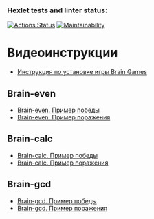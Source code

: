 ### Hexlet tests and linter status:
[![Actions Status](https://github.com/ZamSergey/php-project-45/actions/workflows/hexlet-check.yml/badge.svg)](https://github.com/ZamSergey/php-project-45/actions)
[![Maintainability](https://api.codeclimate.com/v1/badges/a6c7c0d6a36b89fd74b4/maintainability)](https://codeclimate.com/github/ZamSergey/php-project-45/maintainability)

# Видеоинструкции
- [Инструкция по установке игры Brain Games](https://asciinema.org/a/74fFtBZ3AyIuE5UzbcpPsmBkt)

## Brain-even
- [Brain-even. Пример победы](https://asciinema.org/a/bh5xgUGegByCmG99FVeZjKbaf)
- [Brain-even. Пример поражения](https://asciinema.org/a/Rvi9wPfSsNdZv6QohlqwnxjBT)

## Brain-calc
- [Brain-calc. Пример победы](https://asciinema.org/a/Wei15os0VsplkgZcdILdIWZiW)
- [Brain-calc. Пример поражения](https://asciinema.org/a/X0S9BYMBXkbGTzz5aV6XF0q9j)

## Brain-gcd
- [Brain-gcd. Пример победы](https://asciinema.org/a/aAAUoliE0hKnNGt1xHygHQhl4)
- [Brain-gcd. Пример поражения](https://asciinema.org/a/pbLnc4SYt2uoKa2Zt2VB1iKdT)
